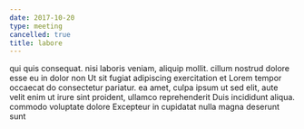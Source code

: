 ```yaml
---
date: 2017-10-20
type: meeting
cancelled: true
title: labore
---
```

qui quis consequat. nisi laboris veniam, aliquip mollit. cillum nostrud dolore esse eu in dolor non Ut sit fugiat adipiscing exercitation et Lorem tempor occaecat do consectetur pariatur. ea amet, culpa ipsum ut sed elit, aute velit enim ut irure sint proident, ullamco reprehenderit Duis incididunt aliqua. commodo voluptate dolore Excepteur in cupidatat nulla magna deserunt sunt